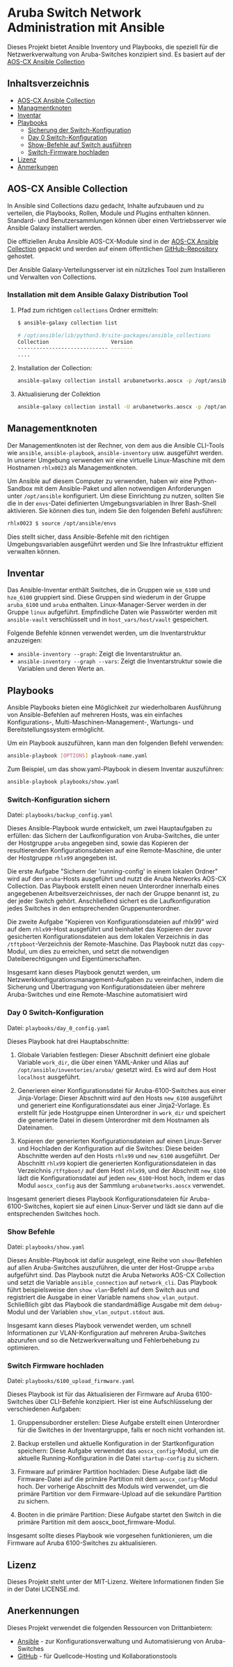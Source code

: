 # Aruba Switch Network Administration mit Ansible

Dieses Projekt bietet Ansible Inventory und Playbooks, die speziell für die Netzwerkverwaltung von Aruba-Switches konzipiert sind. Es basiert auf der [AOS-CX Ansible Collection](https://developer.arubanetworks.com/aruba-aoscx/docs/getting-started-with-ansible-and-aos-cx)

## Inhaltsverzeichnis

- [AOS-CX Ansible Collection](#aos-cx-ansible-collection)
- [Managmentknoten](#managementknoten)
- [Inventar](#inventar)
- [Playbooks](#playbooks)
  - [Sicherung der Switch-Konfiguration](#switch-konfiguration-sichern)
  - [Day 0 Switch-Konfiguration](#day-0-switch-konfiguration)
  - [Show-Befehle auf Switch ausführen](#show-befehle)
  - [Switch-Firmware hochladen](#switch-firmware-hochladen)
- [Lizenz](#lizenz)
- [Anmerkungen](#anerkennungen)

## AOS-CX Ansible Collection

In Ansible sind Collections dazu gedacht, Inhalte aufzubauen und zu verteilen, die Playbooks, Rollen, Module und Plugins enthalten können. Standard- und Benutzersammlungen können über einen Vertriebsserver wie Ansible Galaxy installiert werden.

Die offiziellen Aruba Ansible AOS-CX-Module sind in der [AOS-CX Ansible Collection](https://developer.arubanetworks.com/aruba-aoscx/docs/using-the-aos-cx-ansible-collection) gepackt und werden auf einem öffentlichen [GitHub-Repository](https://github.com/aruba/aoscx-ansible-collection) gehostet.

Der Ansible Galaxy-Verteilungsserver ist ein nützliches Tool zum Installieren und Verwalten von Collections.

### Installation mit dem Ansible Galaxy Distribution Tool

1. Pfad zum richtigen `collections` Ordner ermitteln:

    ```bash
    $ ansible-galaxy collection list

    # /opt/ansible/lib/python3.9/site-packages/ansible_collections
    Collection                    Version
    ----------------------------- -------
    ....
    ```

2. Installation der Collection:

    ```bash
    ansible-galaxy collection install arubanetworks.aoscx -p /opt/ansible/lib/python3.9/site-packages/ansible_collections 
    ```

3. Aktualisierung der Collektion

    ```bash
    ansible-galaxy collection install -U arubanetworks.aoscx -p /opt/ansible/lib/python3.9/site-packages/ansible_collections 
    ```

## Managementknoten

Der Managementknoten ist der Rechner, von dem aus die Ansible CLI-Tools wie `ansible`, `ansible-playbook`, `ansible-inventory` usw. ausgeführt werden. In unserer Umgebung verwenden wir eine virtuelle Linux-Maschine mit dem Hostnamen `rhlx0023` als Managementknoten.

Um Ansible auf diesem Computer zu verwenden, haben wir eine Python-Sandbox mit dem Ansible-Paket und allen notwendigen Anforderungen unter `/opt/ansible` konfiguriert. Um diese Einrichtung zu nutzen, sollten Sie die in der `envs`-Datei definierten Umgebungsvariablen in Ihrer Bash-Shell aktivieren. Sie können dies tun, indem Sie den folgenden Befehl ausführen:

```bash
rhlx0023 $ source /opt/ansible/envs
```

Dies stellt sicher, dass Ansible-Befehle mit den richtigen Umgebungsvariablen ausgeführt werden und Sie Ihre Infrastruktur effizient verwalten können.

## Inventar

Das Ansible-Inventar enthält Switches, die in Gruppen wie `sm_6100` und `hze_6100` gruppiert sind. Diese Gruppen sind wiederum in der Gruppe `aruba_6100` und `aruba` enthalten. Linux-Manager-Server werden in der Gruppe `linux` aufgeführt. Empfindliche Daten wie Passwörter werden mit `ansible-vault` verschlüsselt und in `host_vars/host/vault` gespeichert.

Folgende Befehle können verwendet werden, um die Inventarstruktur anzuzeigen:

- `ansible-inventory --graph`: Zeigt die Inventarstruktur an.
- `ansible-inventory --graph --vars`: Zeigt die Inventarstruktur sowie die Variablen und deren Werte an.

## Playbooks

Ansible Playbooks bieten eine Möglichkeit zur wiederholbaren Ausführung von Ansible-Befehlen auf mehreren Hosts, was ein einfaches Konfigurations-, Multi-Maschinen-Management-, Wartungs- und Bereitstellungssystem ermöglicht.

Um ein Playbook auszuführen, kann man den folgenden Befehl verwenden:

```bash
ansible-playbook [OPTIONS] playbook-name.yaml
```

Zum Beispiel, um das show.yaml-Playbook in diesem Inventar auszuführen:

```bash
ansible-playbook playbooks/show.yaml
```

### Switch-Konfiguration sichern

Datei: `playbooks/backup_config.yaml`

Dieses Ansible-Playbook wurde entwickelt, um zwei Hauptaufgaben zu erfüllen: das Sichern der Laufkonfiguration von Aruba-Switches, die unter der Hostgruppe `aruba` angegeben sind, sowie das Kopieren der resultierenden Konfigurationsdateien auf eine Remote-Maschine, die unter der Hostgruppe `rhlx99` angegeben ist.

Die erste Aufgabe "Sichern der 'running-config' in einem lokalen Ordner" wird auf den `aruba`-Hosts ausgeführt und nutzt die Aruba Networks AOS-CX Collection. Das Playbook erstellt einen neuen Unterordner innerhalb eines angegebenen Arbeitsverzeichnisses, der nach der Gruppe benannt ist, zu der jeder Switch gehört. Anschließend sichert es die Laufkonfiguration jedes Switches in den entsprechenden Gruppenunterordner.

Die zweite Aufgabe "Kopieren von Konfigurationsdateien auf rhlx99" wird auf dem `rhlx99`-Host ausgeführt und beinhaltet das Kopieren der zuvor gesicherten Konfigurationsdateien aus dem lokalen Verzeichnis in das `/tftpboot`-Verzeichnis der Remote-Maschine. Das Playbook nutzt das `copy`-Modul, um dies zu erreichen, und setzt die notwendigen Dateiberechtigungen und Eigentümerschaften.

Insgesamt kann dieses Playbook genutzt werden, um Netzwerkkonfigurationsmanagement-Aufgaben zu vereinfachen, indem die Sicherung und Übertragung von Konfigurationsdateien über mehrere Aruba-Switches und eine Remote-Maschine automatisiert wird

### Day 0 Switch-Konfiguration

Datei: `playbooks/day_0_config.yaml`

Dieses Playbook hat drei Hauptabschnitte:

1. Globale Variablen festlegen: Dieser Abschnitt definiert eine globale Variable `work_dir`, die über einen YAML-Anker und Alias auf `/opt/ansible/inventories/aruba/` gesetzt wird. Es wird auf dem Host `localhost` ausgeführt.

2. Generieren einer Konfigurationsdatei für Aruba-6100-Switches aus einer Jinja-Vorlage: Dieser Abschnitt wird auf den Hosts `new_6100` ausgeführt und generiert eine Konfigurationsdatei aus einer Jinja2-Vorlage. Es erstellt für jede Hostgruppe einen Unterordner in `work_dir` und speichert die generierte Datei in diesem Unterordner mit dem Hostnamen als Dateinamen.

3. Kopieren der generierten Konfigurationsdateien auf einen Linux-Server und Hochladen der Konfiguration auf die Switches: Diese beiden Abschnitte werden auf den Hosts `rhlx99` und `new_6100` ausgeführt. Der Abschnitt `rhlx99` kopiert die generierten Konfigurationsdateien in das Verzeichnis `/tftpboot/` auf dem Host `rhlx99`, und der Abschnitt `new_6100` lädt die Konfigurationsdatei auf jeden `new_6100`-Host hoch, indem er das Modul `aoscx_config` aus der Sammlung `arubanetworks.aoscx` verwendet.

Insgesamt generiert dieses Playbook Konfigurationsdateien für Aruba-6100-Switches, kopiert sie auf einen Linux-Server und lädt sie dann auf die entsprechenden Switches hoch.

### Show Befehle

Datei: `playbooks/show.yaml`

Dieses Ansible-Playbook ist dafür ausgelegt, eine Reihe von `show`-Befehlen auf allen Aruba-Switches auszuführen, die unter der Host-Gruppe `aruba` aufgeführt sind. Das Playbook nutzt die Aruba Networks AOS-CX Collection und setzt die Variable `ansible_connection` auf `network_cli`. Das Playbook führt beispielsweise den `show vlan`-Befehl auf dem Switch aus und registriert die Ausgabe in einer Variable namens `show_vlan_output`. Schließlich gibt das Playbook die standardmäßige Ausgabe mit dem `debug`-Modul und der Variablen `show_vlan_output.stdout` aus.

Insgesamt kann dieses Playbook verwendet werden, um schnell Informationen zur VLAN-Konfiguration auf mehreren Aruba-Switches abzurufen und so die Netzwerkverwaltung und Fehlerbehebung zu optimieren.

### Switch Firmware hochladen

Datei: `playbooks/6100_upload_firmware.yaml`

Dieses Playbook ist für das Aktualisieren der Firmware auf Aruba 6100-Switches über CLI-Befehle konzipiert. Hier ist eine Aufschlüsselung der verschiedenen Aufgaben:

1. Gruppensubordner erstellen: Diese Aufgabe erstellt einen Unterordner für die Switches in der Inventargruppe, falls er noch nicht vorhanden ist.

2. Backup erstellen und aktuelle Konfiguration in der Startkonfiguration speichern: Diese Aufgabe verwendet das `aoscx_config`-Modul, um die aktuelle Running-Konfiguration in die Datei `startup-config` zu sichern.

3. Firmware auf primärer Partition hochladen: Diese Aufgabe lädt die Firmware-Datei auf die primäre Partition mit dem `aoscx_config`-Modul hoch. Der vorherige Abschnitt des Moduls wird verwendet, um die primäre Partition vor dem Firmware-Upload auf die sekundäre Partition zu sichern.

4. Booten in die primäre Partition: Diese Aufgabe startet den Switch in die primäre Partition mit dem aoscx_boot_firmware-Modul.

Insgesamt sollte dieses Playbook wie vorgesehen funktionieren, um die Firmware auf Aruba 6100-Switches zu aktualisieren.

## Lizenz

Dieses Projekt steht unter der MIT-Lizenz. Weitere Informationen finden Sie in der Datei LICENSE.md.

## Anerkennungen

Dieses Projekt verwendet die folgenden Ressourcen von Drittanbietern:

- [Ansible](https://www.ansible.com) - zur Konfigurationsverwaltung und Automatisierung von Aruba-Switches
- [GitHub](https://github.com) - für Quellcode-Hosting und Kollaborationstools
